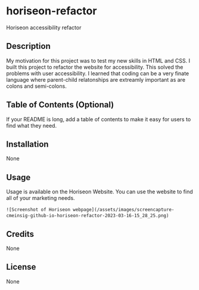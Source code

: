 # horiseon-refactor
Horiseon accessibility refactor 

## Description
My motivation for this project was to test my new skills in HTML and CSS. I built this project to refactor the website for accessibility. This solved the problems with user accessibility. I learned that coding can be a very finate language where parent-child relatonships are extreamly important as are colons and semi-colons.

## Table of Contents (Optional)

If your README is long, add a table of contents to make it easy for users to find what they need.

## Installation
None 

## Usage

Usage is available on the Horiseon Website. You can use the website to find all of your marketing needs. 


    ![Screenshot of Horiseon webpage](/assets/images/screencapture-cmeinsig-github-io-horiseon-refactor-2023-03-16-15_28_25.png)
    

## Credits

None 

## License

None
